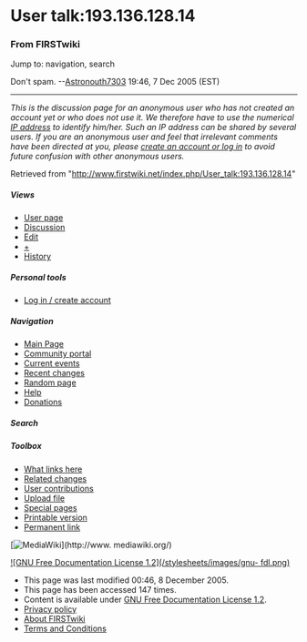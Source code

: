 # User talk:193.136.128.14

### From FIRSTwiki

Jump to: navigation, search

Don't spam. --[Astronouth7303](/index.php/User:Astronouth7303
"User:Astronouth7303" ) 19:46, 7 Dec 2005 (EST)

* * *

_This is the discussion page for an anonymous user who has not created an
account yet or who does not use it. We therefore have to use the numerical [IP
address](http://www.wikipedia.org/wiki/IP_address "wikipedia:IP_address" ) to
identify him/her. Such an IP address can be shared by several users. If you
are an anonymous user and feel that irrelevant comments have been directed at
you, please [create an account or log in](/index.php/Special:Userlogin
"Special:Userlogin" ) to avoid future confusion with other anonymous users._

Retrieved from "<http://www.firstwiki.net/index.php/User_talk:193.136.128.14>"

##### Views

  * [User page](/index.php?title=User:193.136.128.14&action=edit)
  * [Discussion](/index.php/User_talk:193.136.128.14)
  * [Edit](/index.php?title=User_talk:193.136.128.14&action=edit)
  * [+](/index.php?title=User_talk:193.136.128.14&action=edit&section=new)
  * [History](/index.php?title=User_talk:193.136.128.14&action=history)

##### Personal tools

  * [Log in / create account](/index.php?title=Special:Userlogin&returnto=User_talk:193.136.128.14)

[](/index.php/Main_Page "Main Page" )

##### Navigation

  * [Main Page](/index.php/Main_Page)
  * [Community portal](/index.php/FIRSTwiki:Community_portal)
  * [Current events](/index.php/Current_events)
  * [Recent changes](/index.php/Special:Recentchanges)
  * [Random page](/index.php/Special:Random)
  * [Help](/index.php/Help:Contents)
  * [Donations](/index.php/FIRSTwiki:Site_support)

##### Search



##### Toolbox

  * [What links here](/index.php/Special:Whatlinkshere/User_talk:193.136.128.14)
  * [Related changes](/index.php/Special:Recentchangeslinked/User_talk:193.136.128.14)
  * [User contributions](/index.php/Special:Contributions/193.136.128.14)
  * [Upload file](/index.php/Special:Upload)
  * [Special pages](/index.php/Special:Specialpages)
  * [Printable version](/index.php?title=User_talk:193.136.128.14&printable=yes)
  * [Permanent link](/index.php?title=User_talk:193.136.128.14&oldid=40798)

[![MediaWiki](/skins/common/images/poweredby_mediawiki_88x31.png)](http://www.
mediawiki.org/)

[![GNU Free Documentation License 1.2](/stylesheets/images/gnu-
fdl.png)](http://www.gnu.org/copyleft/fdl.html)

  * This page was last modified 00:46, 8 December 2005.
  * This page has been accessed 147 times.
  * Content is available under [GNU Free Documentation License 1.2](http://www.gnu.org/copyleft/fdl.html "http://www.gnu.org/copyleft/fdl.html" ).
  * [Privacy policy](/index.php/FIRSTwiki:Privacy_policy "FIRSTwiki:Privacy policy" )
  * [About FIRSTwiki](/index.php/FIRSTwiki:About "FIRSTwiki:About" )
  * [Terms and Conditions](/index.php/FIRSTwiki:Terms_and_conditions "FIRSTwiki:Terms and conditions" )


